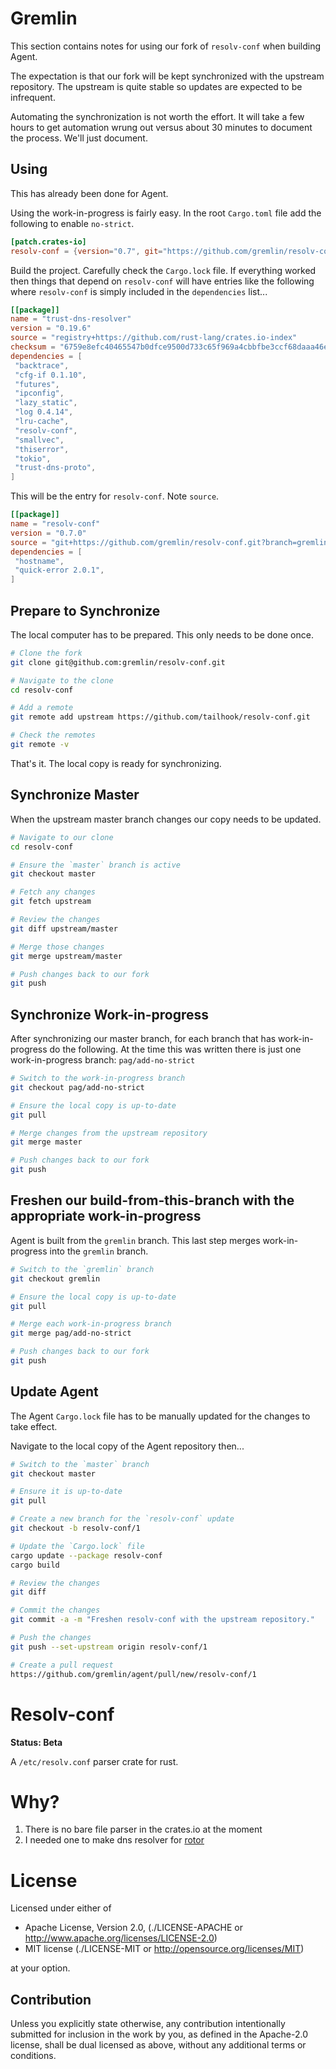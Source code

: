 Gremlin
=======

This section contains notes for using our fork of `resolv-conf` when building Agent.

The expectation is that our fork will be kept synchronized with the upstream repository.  The
upstream is quite stable so updates are expected to be infrequent.

Automating the synchronization is not worth the effort.  It will take a few hours to get automation
wrung out versus about 30 minutes to document the process.  We'll just document.

## Using

This has already been done for Agent.

Using the work-in-progress is fairly easy.  In the root `Cargo.toml` file add the following to
enable `no-strict`.

``` TOML
[patch.crates-io]
resolv-conf = {version="0.7", git="https://github.com/gremlin/resolv-conf.git", branch="gremlin", features=["no-strict"]}
```

Build the project.  Carefully check the `Cargo.lock` file.  If everything worked then things that
depend on `resolv-conf` will have entries like the following where `resolv-conf` is simply included
in the `dependencies` list...

``` TOML
[[package]]
name = "trust-dns-resolver"
version = "0.19.6"
source = "registry+https://github.com/rust-lang/crates.io-index"
checksum = "6759e8efc40465547b0dfce9500d733c65f969a4cbbfbe3ccf68daaa46ef179e"
dependencies = [
 "backtrace",
 "cfg-if 0.1.10",
 "futures",
 "ipconfig",
 "lazy_static",
 "log 0.4.14",
 "lru-cache",
 "resolv-conf",
 "smallvec",
 "thiserror",
 "tokio",
 "trust-dns-proto",
]
```

This will be the entry for `resolv-conf`.  Note `source`.

``` TOML
[[package]]
name = "resolv-conf"
version = "0.7.0"
source = "git+https://github.com/gremlin/resolv-conf.git?branch=gremlin#58673b43ffebb5aab3beec67eae0dc53c5c66c2d"
dependencies = [
 "hostname",
 "quick-error 2.0.1",
]
```

## Prepare to Synchronize

The local computer has to be prepared.  This only needs to be done once.

``` bash
# Clone the fork
git clone git@github.com:gremlin/resolv-conf.git

# Navigate to the clone
cd resolv-conf

# Add a remote
git remote add upstream https://github.com/tailhook/resolv-conf.git

# Check the remotes
git remote -v
```

That's it.  The local copy is ready for synchronizing.

## Synchronize Master

When the upstream master branch changes our copy needs to be updated.

``` bash
# Navigate to our clone
cd resolv-conf

# Ensure the `master` branch is active
git checkout master

# Fetch any changes
git fetch upstream

# Review the changes
git diff upstream/master

# Merge those changes
git merge upstream/master

# Push changes back to our fork
git push
```

## Synchronize Work-in-progress

After synchronizing our master branch, for each branch that has work-in-progress do the following.
At the time this was written there is just one work-in-progress branch: `pag/add-no-strict`

``` bash
# Switch to the work-in-progress branch
git checkout pag/add-no-strict

# Ensure the local copy is up-to-date
git pull

# Merge changes from the upstream repository
git merge master

# Push changes back to our fork
git push
```

## Freshen our build-from-this-branch with the appropriate work-in-progress

Agent is built from the `gremlin` branch.  This last step merges work-in-progress into the `gremlin`
branch.

``` bash
# Switch to the `gremlin` branch
git checkout gremlin

# Ensure the local copy is up-to-date
git pull

# Merge each work-in-progress branch
git merge pag/add-no-strict

# Push changes back to our fork
git push
```

## Update Agent

The Agent `Cargo.lock` file has to be manually updated for the changes to take effect.

Navigate to the local copy of the Agent repository then...

``` bash
# Switch to the `master` branch
git checkout master

# Ensure it is up-to-date
git pull

# Create a new branch for the `resolv-conf` update
git checkout -b resolv-conf/1

# Update the `Cargo.lock` file
cargo update --package resolv-conf
cargo build

# Review the changes
git diff

# Commit the changes
git commit -a -m "Freshen resolv-conf with the upstream repository."

# Push the changes
git push --set-upstream origin resolv-conf/1

# Create a pull request
https://github.com/gremlin/agent/pull/new/resolv-conf/1
```

Resolv-conf
===========

**Status: Beta**

A `/etc/resolv.conf` parser crate for rust.

Why?
====

1. There is no bare file parser in the crates.io at the moment
2. I needed one to make dns resolver for [rotor]

[rotor]: http://github.com/tailhook/rotor


License
=======

Licensed under either of

* Apache License, Version 2.0, (./LICENSE-APACHE or http://www.apache.org/licenses/LICENSE-2.0)
* MIT license (./LICENSE-MIT or http://opensource.org/licenses/MIT)

at your option.

Contribution
------------

Unless you explicitly state otherwise, any contribution intentionally
submitted for inclusion in the work by you, as defined in the Apache-2.0
license, shall be dual licensed as above, without any additional terms or
conditions.


